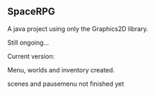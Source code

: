 SpaceRPG
--------

A java project using only the Graphics2D library.

Still ongoing...


Current version:

Menu, worlds and inventory created.

scenes and pausemenu not finished yet
